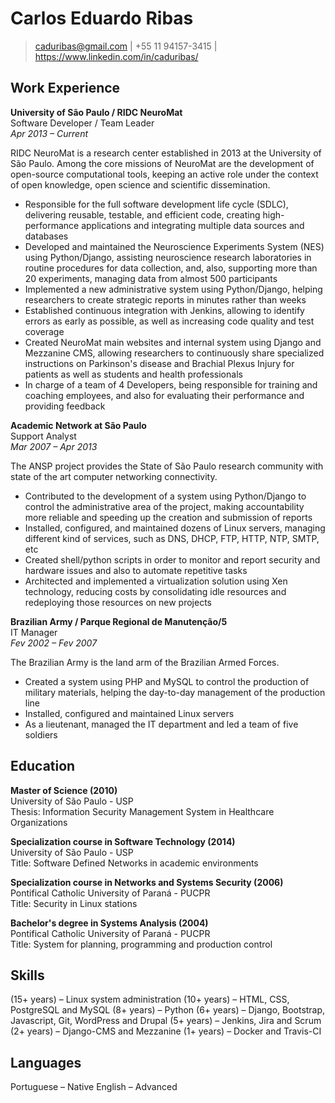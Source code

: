 # Carlos Eduardo Ribas

> [caduribas@gmail.com](mailto:caduribas@gmail.com) | +55 11 94157-3415 | https://www.linkedin.com/in/caduribas/

## Work Experience
**University of São Paulo / RIDC NeuroMat**  
Software Developer / Team Leader  
*Apr 2013 &ndash; Current*  

RIDC NeuroMat is a research center established in 2013 at the University of São Paulo. Among the core missions of NeuroMat are the development of open-source computational tools, keeping an active role under the context of open knowledge, open science and scientific dissemination.
- Responsible for the full software development life cycle (SDLC), delivering reusable, testable, and efficient code, creating high-performance applications and integrating multiple data sources and databases
- Developed and maintained the Neuroscience Experiments System (NES) using Python/Django, assisting neuroscience research laboratories in routine procedures for data collection, and, also, supporting more than 20 experiments, managing data from almost 500 participants
- Implemented a new administrative system using Python/Django, helping researchers to create strategic reports in minutes rather than weeks
- Established continuous integration with Jenkins, allowing to identify errors as early as possible, as well as increasing code quality and test coverage
- Created NeuroMat main websites and internal system using Django and Mezzanine CMS, allowing researchers to continuously share specialized instructions on Parkinson's disease and Brachial Plexus Injury for patients as well as students and health professionals
- In charge of a team of 4 Developers, being responsible for training and coaching employees, and also for evaluating their performance and providing feedback


**Academic Network at São Paulo**  
Support Analyst  
*Mar 2007 &ndash; Apr 2013*  

The ANSP project provides the State of São Paulo research community with state of the art computer networking connectivity.
- Contributed to the development of a system using Python/Django to control the administrative area of the project, making accountability more reliable and speeding up the creation and submission of reports
- Installed, configured, and maintained dozens of Linux servers, managing different kind of services, such as DNS, DHCP, FTP, HTTP, NTP, SMTP, etc
- Created shell/python scripts in order to monitor and report security and hardware issues and also to automate repetitive tasks
- Architected and implemented a virtualization solution using Xen technology, reducing costs by consolidating idle resources and redeploying those resources on new projects


**Brazilian Army / Parque Regional de Manutenção/5**  
IT Manager  
*Fev 2002 &ndash; Fev 2007*  

The Brazilian Army is the land arm of the Brazilian Armed Forces.
- Created a system using PHP and MySQL to control the production of military materials, helping the day-to-day management of the production line
- Installed, configured and maintained Linux servers
- As a lieutenant, managed the IT department and led a team of five soldiers

## Education

**Master of Science (2010)**  
University of São Paulo - USP  
Thesis: Information Security Management System in Healthcare Organizations  

**Specialization course in Software Technology (2014)**  
University of São Paulo - USP  
Title: Software Defined Networks in academic environments

**Specialization course in Networks and Systems Security (2006)**  
Pontifical Catholic University of Paraná - PUCPR  
Title: Security in Linux stations

**Bachelor's degree in Systems Analysis (2004)**  
Pontifical Catholic University of Paraná - PUCPR  
Title: System for planning, programming and production control

## Skills

(15+ years) &ndash; Linux system administration
(10+ years) &ndash; HTML, CSS, PostgreSQL and MySQL
(8+ years) &ndash; Python
(6+ years) &ndash; Django, Bootstrap, Javascript, Git, WordPress and Drupal
(5+ years) &ndash; Jenkins, Jira and Scrum
(2+ years) &ndash; Django-CMS and Mezzanine
(1+ years) &ndash; Docker and Travis-CI

## Languages
Portuguese &ndash; Native
English &ndash; Advanced



